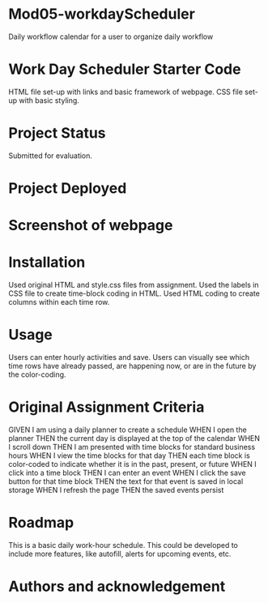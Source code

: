 # Mod05-workdayScheduler
Daily workflow calendar for a user to organize daily workflow

# Work Day Scheduler Starter Code
HTML file set-up with links and basic framework of webpage.
CSS file set-up with basic styling.

# Project Status
Submitted for evaluation.

# Project Deployed


# Screenshot of webpage


# Installation
Used original HTML and style.css files from assignment.
Used the labels in CSS file to create time-block coding in HTML.
Used HTML coding to create columns within each time row.


# Usage
Users can enter hourly activities and save.
Users can visually see which time rows have already passed, are happening now, or are in the future by the color-coding.


# Original Assignment Criteria
GIVEN I am using a daily planner to create a schedule
WHEN I open the planner
THEN the current day is displayed at the top of the calendar
WHEN I scroll down
THEN I am presented with time blocks for standard business hours
WHEN I view the time blocks for that day
THEN each time block is color-coded to indicate whether it is in the past, present, or future
WHEN I click into a time block
THEN I can enter an event
WHEN I click the save button for that time block
THEN the text for that event is saved in local storage
WHEN I refresh the page
THEN the saved events persist

# Roadmap
This is a basic daily work-hour schedule.  This could be developed to include more features, like autofill, alerts for upcoming events, etc.

# Authors and acknowledgement



